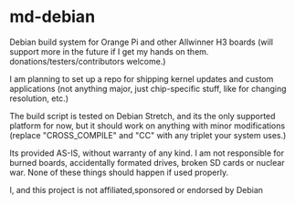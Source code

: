 # md-debian
Debian build system for Orange Pi and other Allwinner H3 boards (will support more in the future if I get my hands on them. donations/testers/contributors welcome.)

I am planning to set up a repo for shipping kernel updates and custom applications (not anything major, just chip-specific stuff, like for changing resolution, etc.)

The build script is tested on Debian Stretch, and its the only supported platform for now, but it should work on anything with minor modifications (replace "CROSS_COMPILE" and "CC" with any triplet your system uses.)

Its provided AS-IS, without warranty of any kind.
I am not responsible for burned boards, accidentally formated drives, broken SD cards or nuclear war.
None of these things should happen if used properly.

I, and this project is not affiliated,sponsored or endorsed by Debian

